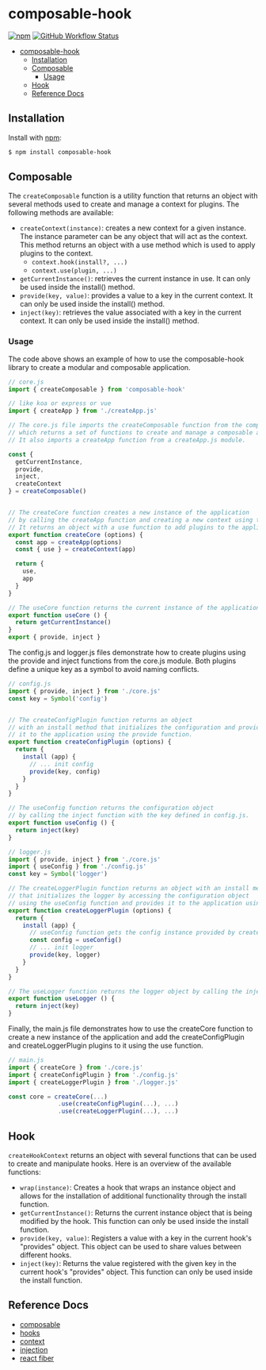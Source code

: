 # composable-hook
[![npm](https://img.shields.io/npm/v/composable-hook)](https://www.npmjs.com/package/composable-hook)
[![GitHub Workflow Status](https://img.shields.io/github/actions/workflow/status/josudoey/composable-hook/action.yml)](https://github.com/josudoey/composable-hook/actions)

- [composable-hook](#composable-hook)
  - [Installation](#installation)
  - [Composable](#composable)
    - [Usage](#usage)
  - [Hook](#hook)
  - [Reference Docs](#reference-docs)

## Installation

Install with [npm](https://www.npmjs.com/):

```sh
$ npm install composable-hook
```

## Composable
The `createComposable` function is a utility function that returns an object with several methods used to create and manage a context for plugins. The following methods are available:

- `createContext(instance)`: creates a new context for a given instance. The instance parameter can be any object that will act as the context. This method returns an object with a use method which is used to apply plugins to the context.
  - `context.hook(install?, ...)`
  - `context.use(plugin, ...)`
- `getCurrentInstance()`: retrieves the current instance in use. It can only be used inside the install() method.
- `provide(key, value)`: provides a value to a key in the current context. It can only be used inside the install() method.
- `inject(key)`: retrieves the value associated with a key in the current context. It can only be used inside the install() method.


### Usage

The code above shows an example of how to use the composable-hook library to create a modular and composable application.

```mjs
// core.js
import { createComposable } from 'composable-hook'

// like koa or express or vue
import { createApp } from './createApp.js' 

// The core.js file imports the createComposable function from the composable-hook library,
// which returns a set of functions to create and manage a composable application.
// It also imports a createApp function from a createApp.js module.

const {
  getCurrentInstance,
  provide,
  inject,
  createContext
} = createComposable()


// The createCore function creates a new instance of the application
// by calling the createApp function and creating a new context using the createContext function from the createComposable module.
// It returns an object with a use function to add plugins to the application and an app property to access the application instance.
export function createCore (options) {
  const app = createApp(options)
  const { use } = createContext(app)

  return {
    use,
    app
  }
}

// The useCore function returns the current instance of the application.
export function useCore () {
  return getCurrentInstance()
}
export { provide, inject }
```

The config.js and logger.js files demonstrate how to create plugins using the provide and inject functions from the core.js module. Both plugins define a unique key as a symbol to avoid naming conflicts.

```mjs
// config.js
import { provide, inject } from './core.js'
const key = Symbol('config')


// The createConfigPlugin function returns an object
// with an install method that initializes the configuration and provides
// it to the application using the provide function.
export function createConfigPlugin (options) {
  return {
    install (app) {
      // ... init config
      provide(key, config)
    }
  }
}

// The useConfig function returns the configuration object
// by calling the inject function with the key defined in config.js.
export function useConfig () {
  return inject(key)
}
```

```mjs
// logger.js
import { provide, inject } from './core.js'
import { useConfig } from './config.js'
const key = Symbol('logger')

// The createLoggerPlugin function returns an object with an install method
// that initializes the logger by accessing the configuration object
// using the useConfig function and provides it to the application using the provide function.
export function createLoggerPlugin (options) {
  return {
    install (app) {
      // useConfig function gets the config instance provided by createConfigPlugin's install function.
      const config = useConfig()
      // ... init logger
      provide(key, logger)
    }
  }
}

// The useLogger function returns the logger object by calling the inject function with the key defined in logger.js.
export function useLogger () {
  return inject(key)
}
```

Finally, the main.js file demonstrates how to use the createCore function to create a new instance of the application and add the createConfigPlugin and createLoggerPlugin plugins to it using the use function.

```mjs
// main.js
import { createCore } from './core.js'
import { createConfigPlugin } from './config.js'
import { createLoggerPlugin } from './logger.js'

const core = createCore(...)
              .use(createConfigPlugin(...), ...)
              .use(createLoggerPlugin(...), ...) 
```

## Hook
`createHookContext` returns an object with several functions that can be used to create and manipulate hooks. Here is an overview of the available functions:

- `wrap(instance)`: Creates a hook that wraps an instance object and allows for the installation of additional functionality through the install function.
- `getCurrentInstance()`: Returns the current instance object that is being modified by the hook. This function can only be used inside the install function.
- `provide(key, value)`: Registers a value with a key in the current hook's "provides" object. This object can be used to share values between different hooks.
- `inject(key)`: Returns the value registered with the given key in the current hook's "provides" object. This function can only be used inside the install function.


## Reference Docs
- [composable](https://vuejs.org/guide/reusability/composables.html#what-is-a-composable)
- [hooks](https://reactjs.org/docs/hooks-intro.html)
- [context](https://github.com/vuejs/core/blob/a0e7dc334356e9e6ffaa547d29e55b34b9b8a04d/packages/runtime-core/src/apiCreateApp.ts#L204)
- [injection](https://github.com/vuejs/core/blob/a0e7dc334356e9e6ffaa547d29e55b34b9b8a04d/packages/runtime-core/src/apiInject.ts#L6)
- [react fiber](https://github.com/facebook/react/blob/6ff1733e63fdb948ae973a713741b4526102c73c/packages/react-reconciler/src/ReactFiberWorkLoop.js#L1910-L1927)
